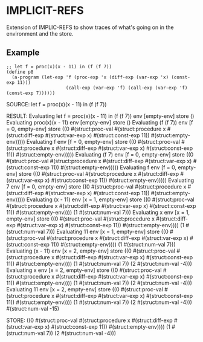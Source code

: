 # IMPLICIT-REFS

Extension of IMPLIC-REFS to show traces of what's going on in the environment and the store.

## Example

```racket
;; let f = proc(x)(x - 11) in (f (f 7))
(define p8
  (a-program (let-exp 'f (proc-exp 'x (diff-exp (var-exp 'x) (const-exp 11)))
                      (call-exp (var-exp 'f) (call-exp (var-exp 'f) (const-exp 7))))))
```
SOURCE:
let f = proc(x)(x - 11) in (f (f 7))

RESULT:
Evaluating let f = proc(x)(x - 11) in (f (f 7))
    env [empty-env]
    store ()
Evaluating proc(x)(x - 11)
    env [empty-env]
    store ()
Evaluating (f (f 7))
    env [f = 0, empty-env]
    store ((0 #(struct:proc-val #(struct:procedure x #(struct:diff-exp #(struct:var-exp x) #(struct:const-exp 11)) #(struct:empty-env)))))
Evaluating f
    env [f = 0, empty-env]
    store ((0 #(struct:proc-val #(struct:procedure x #(struct:diff-exp #(struct:var-exp x) #(struct:const-exp 11)) #(struct:empty-env)))))
Evaluating (f 7)
    env [f = 0, empty-env]
    store ((0 #(struct:proc-val #(struct:procedure x #(struct:diff-exp #(struct:var-exp x) #(struct:const-exp 11)) #(struct:empty-env)))))
Evaluating f
    env [f = 0, empty-env]
    store ((0 #(struct:proc-val #(struct:procedure x #(struct:diff-exp #(struct:var-exp x) #(struct:const-exp 11)) #(struct:empty-env)))))
Evaluating 7
    env [f = 0, empty-env]
    store ((0 #(struct:proc-val #(struct:procedure x #(struct:diff-exp #(struct:var-exp x) #(struct:const-exp 11)) #(struct:empty-env)))))
Evaluating (x - 11)
    env [x = 1, empty-env]
    store ((0 #(struct:proc-val #(struct:procedure x #(struct:diff-exp #(struct:var-exp x) #(struct:const-exp 11)) #(struct:empty-env)))) (1 #(struct:num-val 7)))
Evaluating x
    env [x = 1, empty-env]
    store ((0 #(struct:proc-val #(struct:procedure x #(struct:diff-exp #(struct:var-exp x) #(struct:const-exp 11)) #(struct:empty-env)))) (1 #(struct:num-val 7)))
Evaluating 11
    env [x = 1, empty-env]
    store ((0 #(struct:proc-val #(struct:procedure x #(struct:diff-exp #(struct:var-exp x) #(struct:const-exp 11)) #(struct:empty-env)))) (1 #(struct:num-val 7)))
Evaluating (x - 11)
    env [x = 2, empty-env]
    store ((0 #(struct:proc-val #(struct:procedure x #(struct:diff-exp #(struct:var-exp x) #(struct:const-exp 11)) #(struct:empty-env)))) (1 #(struct:num-val 7)) (2 #(struct:num-val -4)))
Evaluating x
    env [x = 2, empty-env]
    store ((0 #(struct:proc-val #(struct:procedure x #(struct:diff-exp #(struct:var-exp x) #(struct:const-exp 11)) #(struct:empty-env)))) (1 #(struct:num-val 7)) (2 #(struct:num-val -4)))
Evaluating 11
    env [x = 2, empty-env]
    store ((0 #(struct:proc-val #(struct:procedure x #(struct:diff-exp #(struct:var-exp x) #(struct:const-exp 11)) #(struct:empty-env)))) (1 #(struct:num-val 7)) (2 #(struct:num-val -4)))
#(struct:num-val -15)

STORE:
((0 #(struct:proc-val #(struct:procedure x #(struct:diff-exp #(struct:var-exp x) #(struct:const-exp 11)) #(struct:empty-env)))) (1 #(struct:num-val 7)) (2 #(struct:num-val -4)))
```
